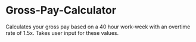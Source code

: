 # Gross-Pay-Calculator
Calculates your gross pay based on a 40 hour work-week with an overtime rate of 1.5x. Takes user input for these values.
